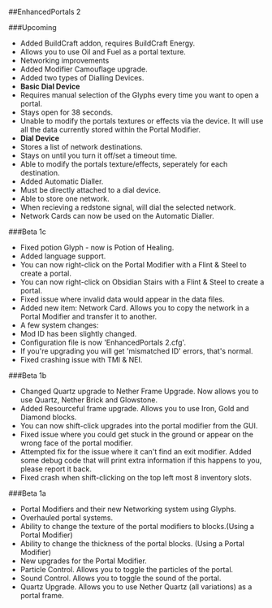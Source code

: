 ##EnhancedPortals 2

###Upcoming
* Added BuildCraft addon, requires BuildCraft Energy.
 * Allows you to use Oil and Fuel as a portal texture.
* Networking improvements
* Added Modifier Camouflage upgrade.
* Added two types of Dialling Devices.
 * **Basic Dial Device**
  * Requires manual selection of the Glyphs every time you want to open a portal.
  * Stays open for 38 seconds.
  * Unable to modify the portals textures or effects via the device. It will use all the data currently stored within the Portal Modifier.
  * **Dial Device**
  * Stores a list of network destinations.
  * Stays on until you turn it off/set a timeout time.
  * Able to modify the portals texture/effects, seperately for each destination.
* Added Automatic Dialler.
 * Must be directly attached to a dial device.
 * Able to store one network.
 * When recieving a redstone signal, will dial the selected network.
* Network Cards can now be used on the Automatic Dialler.

###Beta 1c
* Fixed potion Glyph - now is Potion of Healing.
* Added language support.
* You can now right-click on the Portal Modifier with a Flint & Steel to create a portal.
* You can now right-click on Obsidian Stairs with a Flint & Steel to create a portal.
* Fixed issue where invalid data would appear in the data files.
* Added new item: Network Card. Allows you to copy the network in a Portal Modifier and transfer it to another.
* A few system changes:
 * Mod ID has been slightly changed.
 * Configuration file is now 'EnhancedPortals 2.cfg'.
 * If you're upgrading you will get 'mismatched ID' errors, that's normal.
* Fixed crashing issue with TMI & NEI.

###Beta 1b
* Changed Quartz upgrade to Nether Frame Upgrade. Now allows you to use Quartz, Nether Brick and Glowstone.
* Added Resourceful frame upgrade. Allows you to use Iron, Gold and Diamond blocks.
* You can now shift-click upgrades into the portal modifier from the GUI.
* Fixed issue where you could get stuck in the ground or appear on the wrong face of the portal modifier.
* Attempted fix for the issue where it can't find an exit modifier. Added some debug code that will print extra information if this happens to you, please report it back.
* Fixed crash when shift-clicking on the top left most 8 inventory slots.

###Beta 1a
* Portal Modifiers and their new Networking system using Glyphs.
* Overhauled portal systems.
* Ability to change the texture of the portal modifiers to blocks.(Using a Portal Modifier)
* Ability to change the thickness of the portal blocks. (Using a Portal Modifier)
* New upgrades for the Portal Modifier.
 * Particle Control. Allows you to toggle the particles of the portal.
 * Sound Control. Allows you to toggle the sound of the portal.
 * Quartz Upgrade. Allows you to use Nether Quartz (all variations) as a portal frame.